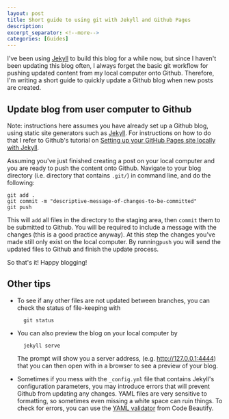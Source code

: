 ```yaml
---
layout: post
title: Short guide to using git with Jekyll and Github Pages
description: 
excerpt_separator: <!--more-->
categories: [Guides]
---
```


I've been using <a href="https://jekyllrb.com/" target="_blank">Jekyll</a> to build this blog for a while now, but since I haven't been updating this blog often, I always forget the basic git workflow for pushing updated content from my local computer onto Github. Therefore, I'm writing a short guide to quickly update a Github blog when new posts are created. 
<!--more-->

## Update blog from user computer to Github

Note: instructions here assumes you have already set up a Github blog, using static site generators such as <a href="https://jekyllrb.com/" target="_blank">Jekyll</a>. For instructions on how to do that I refer to Github's tutorial on <a href="https://help.github.com/articles/setting-up-your-github-pages-site-locally-with-jekyll/" target="_blank"> Setting up your GitHub Pages site locally with Jekyll</a>.

Assuming you've just finished creating a post on your local computer and you are ready to push the content onto Github. Navigate to your blog directory (i.e. directory that contains `.git/`) in command line, and do the following:

    git add .
    git commit -m "descriptive-message-of-changes-to-be-committed"
    git push

This will `add` all files in the directory to the staging area, then `commit` them to be submitted to Github. You will be required to include a message with the changes (this is a good practice anyway). At this step the changes you've made still only exist on the local computer. By running`push` you will send the updated files to Github and finish the update process.

So that's it! Happy blogging!

## Other tips
* To see if any other files are not updated between branches, you can check the status of file-keeping with 

		git status
 
* You can also preview the blog on your local computer by 

		jekyll serve

	The prompt will show you a server address, (e.g. http://127.0.0.1:4444) that you can then open with in a browser to see a preview of your blog.

* Sometimes if you mess with the `_config.yml` file that contains Jekyll's configuration parameters, you may introduce errors that will prevent Github from updating any changes. YAML files are very sensitive to formatting, so sometimes even missing a white space can ruin things. To check for errors, you can use the <a href="https://codebeautify.org/yaml-validator" target="_blank">YAML validator</a> from Code Beautify.






